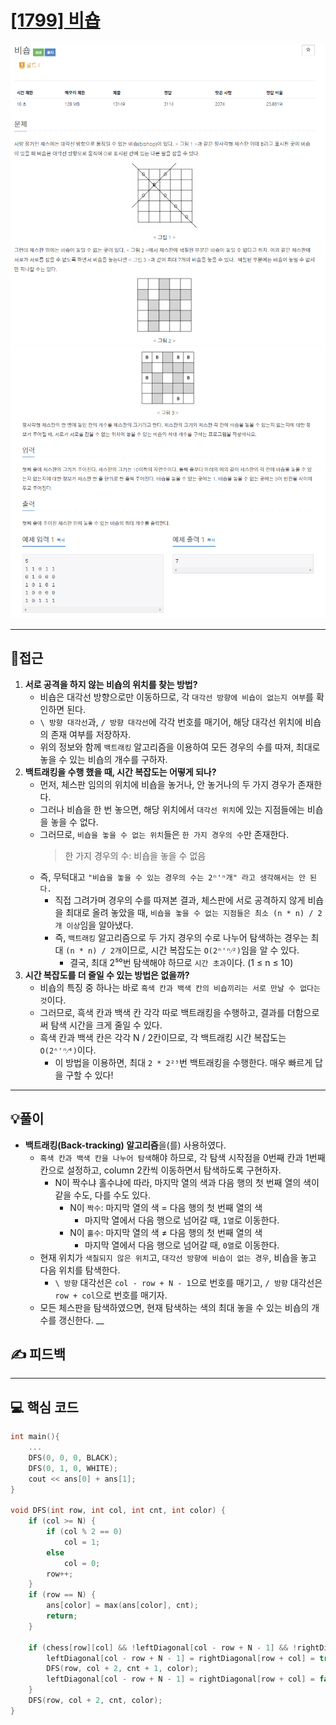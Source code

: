 # [[1799] 비숍](https://www.acmicpc.net/problem/1799)

![](imgs/1.PNG)
![](imgs/2.PNG)
___
## 🤔접근
1. <b>서로 공격을 하지 않는 비숍의 위치를 찾는 방법?</b>
	- 비숍은 대각선 방향으로만 이동하므로, 각 `대각선 방향에 비숍이 없는지 여부`를 확인하면 된다.
	- `\ 방향 대각선`과, `/ 방향 대각선`에 각각 번호를 매기어, 해당 대각선 위치에 비숍의 존재 여부를 저장하자.
	- 위의 정보와 함께 `백트래킹` 알고리즘을 이용하여 모든 경우의 수를 따져, 최대로 놓을 수 있는 비숍의 개수를 구하자.
2. <b>백트래킹을 수행 했을 때, 시간 복잡도는 어떻게 되나?</b>
	- 먼저, 체스판 임의의 위치에 비숍을 놓거나, 안 놓거나의 두 가지 경우가 존재한다.
	- 그러나 비숍을 한 번 놓으면, 해당 위치에서 `대각선 위치`에 있는 지점들에는 비숍을 놓을 수 없다.
	- 그러므로, `비숍을 놓을 수 없는 위치`들은 `한 가지 경우의 수`만 존재한다.
		> 한 가지 경우의 수: 비숍을 놓을 수 없음
	- 즉, 무턱대고 `"비숍을 놓을 수 있는 경우의 수는 2ⁿ'ⁿ개" 라고 생각해서는 안 된다.`
		- 직접 그려가며 경우의 수를 따져본 결과, 체스판에 서로 공격하지 않게 비숍을 최대로 올려 놓았을 때, `비숍을 놓을 수 없는 지점들은 최소 (n * n) / 2개 이상`임을 알아냈다.
		- 즉, `백트래킹` 알고리즘으로 두 가지 경우의 수로 나누어 탐색하는 경우는 최대 `(n * n) / 2개`이므로, 시간 복잡도는 `O(2ⁿ'ⁿ⁄²)`임을 알 수 있다.
			- 결국, 최대 2⁵⁰번 탐색해야 하므로 `시간 초과`이다. (1 ≤ n ≤ 10)
3. <b>시간 복잡도를 더 줄일 수 있는 방법은 없을까?</b>
	- 비숍의 특징 중 하나는 바로 `흑색 칸과 백색 칸의 비숍끼리는 서로 만날 수 없다는 것`이다.
	- 그러므로, 흑색 칸과 백색 칸 각각 따로 백트래킹을 수행하고, 결과를 더함으로써 탐색 시간을 크게 줄일 수 있다.
	- 흑색 칸과 백색 칸은 각각 N / 2칸이므로, 각 백트래킹 시간 복잡도는 `O(2ⁿ'ⁿ⁄⁴)`이다.
		- 이 방법을 이용하면, 최대 `2 * 2²⁵`번 백트래킹을 수행한다. 매우 빠르게 답을 구할 수 있다!
___
## 💡풀이
- <b>백트래킹(Back-tracking) 알고리즘</b>을(를) 사용하였다.
	- `흑색 칸과 백색 칸을 나누어 탐색`해야 하므로, 각 탐색 시작점을 0번째 칸과 1번째 칸으로 설정하고, column 2칸씩 이동하면서 탐색하도록 구현하자.
		- N이 짝수냐 홀수냐에 따라, 마지막 열의 색과 다음 행의 첫 번째 열의 색이 같을 수도, 다를 수도 있다.
			- N이 `짝수`: 마지막 열의 색 = 다음 행의 첫 번째 열의 색
				- 마지막 열에서 다음 행으로 넘어갈 때, `1열`로 이동한다.
			- N이 `홀수`: 마지막 열의 색 ≠ 다음 행의 첫 번째 열의 색
				- 마지막 열에서 다음 행으로 넘어갈 때, `0열`로 이동한다.
	- 현재 위치가 `색칠되지 않은 위치`고, `대각선 방향에 비숍이 없는 경우`, 비숍을 놓고 다음 위치를 탐색한다.
		- `\ 방향` 대각선은 `col - row + N - 1`으로 번호를 매기고, `/ 방향` 대각선은 `row + col`으로 번호를 매기자.
	- 모든 체스판을 탐색하였으면, 현재 탐색하는 색의 최대 놓을 수 있는 비숍의 개수를 갱신한다.
__
## ✍ 피드백
___
## 💻 핵심 코드
```c++
int main(){
	...
	DFS(0, 0, 0, BLACK);
	DFS(0, 1, 0, WHITE);
	cout << ans[0] + ans[1];
}

void DFS(int row, int col, int cnt, int color) {
	if (col >= N) {
		if (col % 2 == 0)
			col = 1;
		else
			col = 0;
		row++;
	}
	if (row == N) {
		ans[color] = max(ans[color], cnt);
		return;
	}

	if (chess[row][col] && !leftDiagonal[col - row + N - 1] && !rightDiagonal[row + col]) {
		leftDiagonal[col - row + N - 1] = rightDiagonal[row + col] = true;
		DFS(row, col + 2, cnt + 1, color);
		leftDiagonal[col - row + N - 1] = rightDiagonal[row + col] = false;
	}
	DFS(row, col + 2, cnt, color);
}
```
